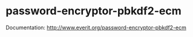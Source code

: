 password-encryptor-pbkdf2-ecm
============================

Documentation: http://www.everit.org/password-encryptor-pbkdf2-ecm
